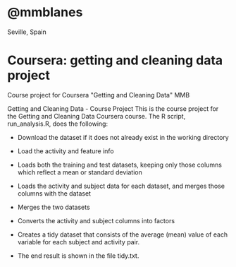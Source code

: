 # @mmblanes
Seville, Spain

# Coursera: getting and cleaning data project
Course project for Coursera "Getting and Cleaning Data" MMB

Getting and Cleaning Data - Course Project
This is the course project for the Getting and Cleaning Data Coursera course.
The R script, run_analysis.R, does the following:

 *  Download the dataset if it does not already exist in the working directory
  
 *  Load the activity and feature info
  
 *  Loads both the training and test datasets, keeping only those columns which reflect a mean or standard deviation
  
 *  Loads the activity and subject data for each dataset, and merges those columns with the dataset
  
 *  Merges the two datasets
  
 *  Converts the activity and subject columns into factors
  
 *  Creates a tidy dataset that consists of the average (mean) value of each variable for each subject and activity pair.
  
 *  The end result is shown in the file tidy.txt.

